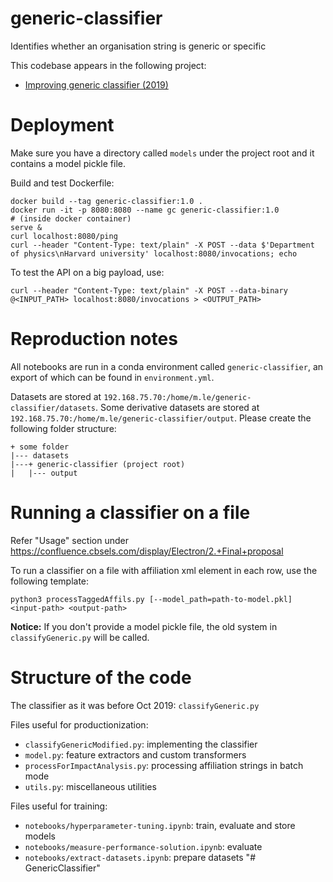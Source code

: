 # generic-classifier

Identifies whether an organisation string is generic or specific

This codebase appears in the following project:

- [Improving generic classifier (2019)](https://confluence.cbsels.com/display/Electron/Improving+generic+classifier)

# Deployment

Make sure you have a directory called `models` under the project root and it contains
a model pickle file.

Build and test Dockerfile:

    docker build --tag generic-classifier:1.0 .
    docker run -it -p 8080:8080 --name gc generic-classifier:1.0
    # (inside docker container)
    serve &
    curl localhost:8080/ping
    curl --header "Content-Type: text/plain" -X POST --data $'Department of physics\nHarvard university' localhost:8080/invocations; echo

To test the API on a big payload, use:

    curl --header "Content-Type: text/plain" -X POST --data-binary @<INPUT_PATH> localhost:8080/invocations > <OUTPUT_PATH>

# Reproduction notes

All notebooks are run in a conda environment called `generic-classifier`, 
an export of which can be found in `environment.yml`.

Datasets are stored at `192.168.75.70:/home/m.le/generic-classifier/datasets`. 
Some derivative datasets are stored at `192.168.75.70:/home/m.le/generic-classifier/output`.
Please create the following folder structure:

    + some folder
    |--- datasets
    |---+ generic-classifier (project root)
    |   |--- output

# Running a classifier on a file

Refer "Usage" section under https://confluence.cbsels.com/display/Electron/2.+Final+proposal

To run a classifier on a file with affiliation xml element in each row, use the following template:

```
python3 processTaggedAffils.py [--model_path=path-to-model.pkl] <input-path> <output-path>
```

**Notice:** If you don't provide a model pickle file, the old system in `classifyGeneric.py` will be called.

# Structure of the code

The classifier as it was before Oct 2019: `classifyGeneric.py`

Files useful for productionization:

- `classifyGenericModified.py`: implementing the classifier
- `model.py`: feature extractors and custom transformers
- `processForImpactAnalysis.py`: processing affiliation strings in batch mode
- `utils.py`: miscellaneous utilities

Files useful for training:
- `notebooks/hyperparameter-tuning.ipynb`: train, evaluate and store models
- `notebooks/measure-performance-solution.ipynb`: evaluate
- `notebooks/extract-datasets.ipynb`: prepare datasets
"# GenericClassifier" 
